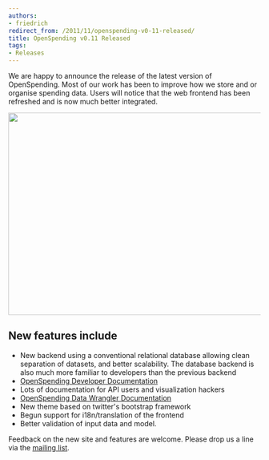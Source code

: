 ```yaml
--- 
authors:
- friedrich
redirect_from: /2011/11/openspending-v0-11-released/
title: OpenSpending v0.11 Released
tags: 
- Releases
---
```

We are happy to announce the release of the latest version of OpenSpending. Most of our work has been to improve how we store and or organise spending data. Users will notice that the web frontend has been refreshed and is now much better integrated.

<img alt="" src="http://farm7.static.flickr.com/6055/6350321577_a96d5e8fc1_z.jpg" title="OpenSpending site redesign" class="alignnone" width="640" height="403" />

## New features include

* New backend using a conventional relational database allowing clean separation of datasets, and better scalability. The database backend is also much more familiar to developers than the previous backend
 * [OpenSpending Developer Documentation](http://openspending.readthedocs.org/en/latest/index.html)
* Lots of documentation for API users and visualization hackers
 * [OpenSpending Data Wrangler Documentation](http://openspending.org/help/api.html)
* New theme based on twitter's bootstrap framework
* Begun support for i18n/translation of the frontend
* Better validation of input data and model.

Feedback on the new site and features are welcome. Please drop us a line via the [mailing list](http://lists.okfn.org/mailman/listinfo/openspending). 
